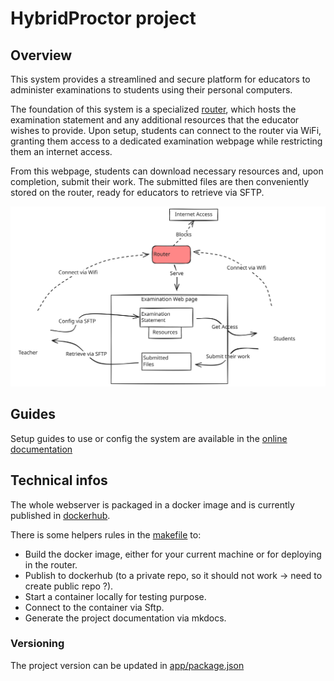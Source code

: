 # HybridProctor project

## Overview
This system provides a streamlined and secure platform for educators to administer examinations to students using their personal computers. 

The foundation of this system is a specialized [router](https://isc-hei.github.io/hybridProctor/router/index.html), which hosts the examination statement and any additional resources that the educator wishes to provide. Upon setup, students can connect to the router via WiFi, granting them access to a dedicated examination webpage while restricting them an internet access. 

From this webpage, students can download necessary resources and, upon completion, submit their work. The submitted files are then conveniently stored on the router, ready for educators to retrieve via SFTP.

![](./docs/img/Overview_diagram.svg)


## Guides

Setup guides to use or config the system are available in the [online documentation](https://isc-hei.github.io/hybridProctor/index.html)

## Technical infos

The whole webserver is packaged in a docker image and is currently published in [dockerhub](https://hub.docker.com/r/stevedevenes/hybridproctor-arm/tags). 

There is some helpers rules in the [makefile](makefile) to:
- Build the docker image, either for your current machine or for deploying in the router.
- Publish to dockerhub (to a private repo, so it should not work -> need to create public repo ?).
- Start a container locally for testing purpose.
- Connect to the container via Sftp.
- Generate the project documentation via mkdocs.

### Versioning

The project version can be updated in [app/package.json](app/package.json)
